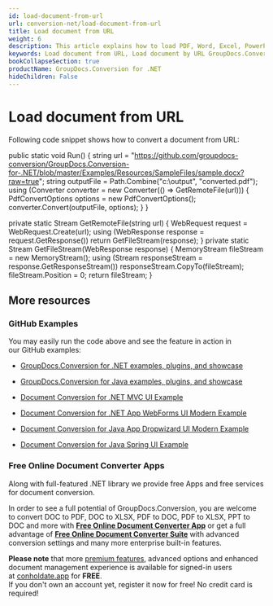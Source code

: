 ```yaml
---
id: load-document-from-url
url: conversion-net/load-document-from-url
title: Load document from URL
weight: 6
description: This article explains how to load PDF, Word, Excel, PowerPoint documents from URL when using GroupDocs.Conversion for .NET.
keywords: Load document from URL, Load document by URL GroupDocs.Conversion
bookCollapseSection: true
productName: GroupDocs.Conversion for .NET
hideChildren: False
---
```


# Load document from URL

Following code snippet shows how to convert a document from URL:

public static void Run()
{
    string url = "https://github.com/groupdocs-conversion/GroupDocs.Conversion-for-.NET/blob/master/Examples/Resources/SampleFiles/sample.docx?raw=true";
    string outputFile = Path.Combine("c:\\output", "converted.pdf");
    using (Converter converter = new Converter(() => GetRemoteFile(url)))
    {
        PdfConvertOptions options = new PdfConvertOptions();
        converter.Convert(outputFile, options);
    }
}
        
private static Stream GetRemoteFile(string url)
{
    WebRequest request = WebRequest.Create(url);
    using (WebResponse response = request.GetResponse())
        return GetFileStream(response);
}
private static Stream GetFileStream(WebResponse response)
{
    MemoryStream fileStream = new MemoryStream();
    using (Stream responseStream = response.GetResponseStream())
        responseStream.CopyTo(fileStream);
    fileStream.Position = 0;
    return fileStream;
}

## More resources

### GitHub Examples

You may easily run the code above and see the feature in action in our GitHub examples:

*   [GroupDocs.Conversion for .NET examples, plugins, and showcase](https://github.com/groupdocs-conversion/GroupDocs.Conversion-for-.NET)
    
*   [GroupDocs.Conversion for Java examples, plugins, and showcase](https://github.com/groupdocs-conversion/GroupDocs.Conversion-for-Java)
    
*   [Document Conversion for .NET MVC UI Example](https://github.com/groupdocs-conversion/GroupDocs.Conversion-for-.NET-MVC) 
    
*   [Document Conversion for .NET App WebForms UI Modern Example](https://github.com/groupdocs-conversion/GroupDocs.Conversion-for-.NET-WebForms)
    
*   [Document Conversion for Java App Dropwizard UI Modern Example](https://github.com/groupdocs-conversion/GroupDocs.Conversion-for-Java-Dropwizard)
    
*   [Document Conversion for Java Spring UI Example](https://github.com/groupdocs-conversion/GroupDocs.Conversion-for-Java-Spring)
    

### Free Online Document Converter Apps

Along with full-featured .NET library we provide free Apps and free services for document conversion.

In order to see a full potential of GroupDocs.Conversion, you are welcome to convert DOC to PDF, DOC to XLSX, PDF to DOC, PDF to XLSX, PPT to DOC and more with **[Free Online Document Converter App](https://products.groupdocs.app/conversion)** or get a full advantage of **[Free Online Document Converter Suite](https://conholdate.app/features/document-converter-online)** with advanced conversion settings and many more enterprise built-in features.

**Please note** that more [premium features](https://conholdate.app/features), advanced options and enhanced document management experience is available for signed-in users at [conholdate.app](https://conholdate.app/) for **FREE**.  
If you don't own an account yet, register it now for free! No credit card is required!

